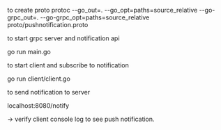 to create proto 
protoc --go_out=. --go_opt=paths=source_relative --go-grpc_out=. --go-grpc_opt=paths=source_relative  proto/pushnotification.proto

to start grpc server and notification api

go run main.go

to start client and subscribe to notification

go run client/client.go

to send notification to server

 localhost:8080/notify

-> verify client console log to see push notification.
